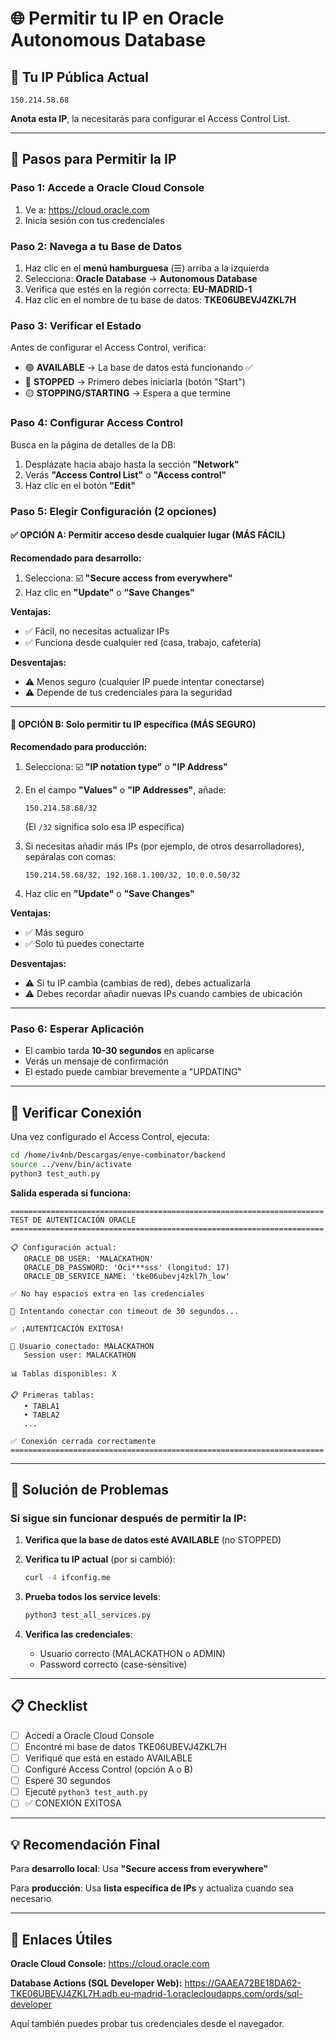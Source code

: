 # 🌐 Permitir tu IP en Oracle Autonomous Database

## 📍 Tu IP Pública Actual

```
150.214.58.68
```

**Anota esta IP**, la necesitarás para configurar el Access Control List.

---

## 🔧 Pasos para Permitir la IP

### Paso 1: Accede a Oracle Cloud Console

1. Ve a: https://cloud.oracle.com
2. Inicia sesión con tus credenciales

### Paso 2: Navega a tu Base de Datos

1. Haz clic en el **menú hamburguesa** (☰) arriba a la izquierda
2. Selecciona: **Oracle Database** → **Autonomous Database**
3. Verifica que estés en la región correcta: **EU-MADRID-1**
4. Haz clic en el nombre de tu base de datos: **TKE06UBEVJ4ZKL7H**

### Paso 3: Verificar el Estado

Antes de configurar el Access Control, verifica:

- 🟢 **AVAILABLE** → La base de datos está funcionando ✅
- 🔴 **STOPPED** → Primero debes iniciarla (botón "Start")
- 🟡 **STOPPING/STARTING** → Espera a que termine

### Paso 4: Configurar Access Control

Busca en la página de detalles de la DB:

1. Desplázate hacia abajo hasta la sección **"Network"**
2. Verás **"Access Control List"** o **"Access control"**
3. Haz clic en el botón **"Edit"**

### Paso 5: Elegir Configuración (2 opciones)

#### ✅ OPCIÓN A: Permitir acceso desde cualquier lugar (MÁS FÁCIL)

**Recomendado para desarrollo:**

1. Selecciona: ☑️ **"Secure access from everywhere"**
2. Haz clic en **"Update"** o **"Save Changes"**

**Ventajas:**
- ✅ Fácil, no necesitas actualizar IPs
- ✅ Funciona desde cualquier red (casa, trabajo, cafetería)

**Desventajas:**
- ⚠️ Menos seguro (cualquier IP puede intentar conectarse)
- ⚠️ Depende de tus credenciales para la seguridad

---

#### 🔐 OPCIÓN B: Solo permitir tu IP específica (MÁS SEGURO)

**Recomendado para producción:**

1. Selecciona: ☑️ **"IP notation type"** o **"IP Address"**
2. En el campo **"Values"** o **"IP Addresses"**, añade:
   ```
   150.214.58.68/32
   ```
   (El `/32` significa solo esa IP específica)

3. Si necesitas añadir más IPs (por ejemplo, de otros desarrolladores), sepáralas con comas:
   ```
   150.214.58.68/32, 192.168.1.100/32, 10.0.0.50/32
   ```

4. Haz clic en **"Update"** o **"Save Changes"**

**Ventajas:**
- ✅ Más seguro
- ✅ Solo tú puedes conectarte

**Desventajas:**
- ⚠️ Si tu IP cambia (cambias de red), debes actualizarla
- ⚠️ Debes recordar añadir nuevas IPs cuando cambies de ubicación

---

### Paso 6: Esperar Aplicación

- El cambio tarda **10-30 segundos** en aplicarse
- Verás un mensaje de confirmación
- El estado puede cambiar brevemente a "UPDATING"

---

## 🧪 Verificar Conexión

Una vez configurado el Access Control, ejecuta:

```bash
cd /home/iv4nb/Descargas/enye-combinator/backend
source ../venv/bin/activate
python3 test_auth.py
```

**Salida esperada si funciona:**

```
======================================================================
TEST DE AUTENTICACIÓN ORACLE
======================================================================

📋 Configuración actual:
   ORACLE_DB_USER: 'MALACKATHON'
   ORACLE_DB_PASSWORD: 'Oci***sss' (longitud: 17)
   ORACLE_DB_SERVICE_NAME: 'tke06ubevj4zkl7h_low'

✅ No hay espacios extra en las credenciales

🔌 Intentando conectar con timeout de 30 segundos...

✅ ¡AUTENTICACIÓN EXITOSA!

👤 Usuario conectado: MALACKATHON
   Session user: MALACKATHON

📊 Tablas disponibles: X

📋 Primeras tablas:
   • TABLA1
   • TABLA2
   ...

✅ Conexión cerrada correctamente
======================================================================
```

---

## 🚨 Solución de Problemas

### Si sigue sin funcionar después de permitir la IP:

1. **Verifica que la base de datos esté AVAILABLE** (no STOPPED)

2. **Verifica tu IP actual** (por si cambió):
   ```bash
   curl -4 ifconfig.me
   ```

3. **Prueba todos los service levels**:
   ```bash
   python3 test_all_services.py
   ```

4. **Verifica las credenciales**:
   - Usuario correcto (MALACKATHON o ADMIN)
   - Password correcto (case-sensitive)

---

## 📋 Checklist

- [ ] Accedí a Oracle Cloud Console
- [ ] Encontré mi base de datos TKE06UBEVJ4ZKL7H
- [ ] Verifiqué que está en estado AVAILABLE
- [ ] Configuré Access Control (opción A o B)
- [ ] Esperé 30 segundos
- [ ] Ejecuté `python3 test_auth.py`
- [ ] ✅ CONEXIÓN EXITOSA

---

## 💡 Recomendación Final

Para **desarrollo local**: Usa **"Secure access from everywhere"**

Para **producción**: Usa **lista específica de IPs** y actualiza cuando sea necesario

---

## 🔗 Enlaces Útiles

**Oracle Cloud Console:**
https://cloud.oracle.com

**Database Actions (SQL Developer Web):**
https://GAAEA72BE18DA62-TKE06UBEVJ4ZKL7H.adb.eu-madrid-1.oraclecloudapps.com/ords/sql-developer

Aquí también puedes probar tus credenciales desde el navegador.

